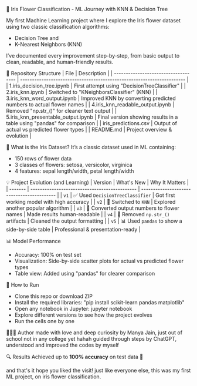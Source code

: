 🌸 Iris Flower Classification - ML Journey with KNN & Decision Tree

My first Machine Learning project where I explore the Iris flower dataset using two classic classification algorithms:
- Decision Tree and
- K-Nearest Neighbors (KNN)

I’ve documented every improvement step-by-step, from basic output to clean, readable, and human-friendly results.





📁 Repository Structure
| File                                 | Description                                                            |
| ------------------------------------ | ---------------------------------------------------------------------- |
| 1.iris_decision_tree.ipynb           | First attempt using "DecisionTreeClassifier"                           |
| 2.iris_knn.ipynb                     | Switched to "KNeighborsClassifier" (KNN)                               |
| 3.iris_knn_word_output.ipynb         | Improved KNN by converting predicted numbers to actual flower names    |
| 4.iris_knn_readable_output.ipynb     | Removed "np.str_()" for cleaner text output                            |
| 5.iris_knn_presentable_output.ipynb  | Final version showing results in a table using "pandas" for comparison |
| iris_predictions.csv                 | Output of actual vs predicted flower types                             |
| README.md                            | Project overview & evolution                                           |


🧠 What is the Iris Dataset?
It’s a classic dataset used in ML containing:
- 150 rows of flower data
- 3 classes of flowers: setosa, versicolor, virginica
- 4 features: sepal length/width, petal length/width


💡 Project Evolution (and Learning)
| Version | What's New                                    | Why It Matters                             |
| ------- | --------------------------------------------- | ------------------------------------------ |
| `v1`    | ✅ Used `DecisionTreeClassifier`               | Got first working model with high accuracy |
| `v2`    | 🔄 Switched to `KNN`                          | Explored another popular algorithm         |
| `v3`    | 📝 Converted output numbers to flower names   | Made results human-readable                |
| `v4`    | 🧹 Removed `np.str_()` artifacts              | Cleaned the output formatting              |
| `v5`    | 📊 Used `pandas` to show a side-by-side table | Professional & presentation-ready          |


📊 Model Performance
- Accuracy: 100% on test set
- Visualization: Side-by-side scatter plots for actual vs predicted flower types
- Table view: Added using "pandas" for clearer comparison


🔧 How to Run
- Clone this repo or download ZIP
- Install the required libraries:
"pip install scikit-learn pandas matplotlib"
- Open any notebook in Jupyter:
jupyter notebook
- Explore different versions to see how the project evolves
- Run the cells one by one


👩🏻‍💻 Author
made with love and deep curiosity by Manya Jain, just out of school not in any college yet hahah
guided through steps by ChatGPT, understood and improved the codes by myself


🔍 Results
Achieved up to **100% accuracy** on test data 🎯


and that's it hope you liked the visit! just like everyone else, this was my first ML project, on iris flower classification.
